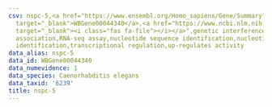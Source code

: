 ```yaml
---
csv: nspc-5,<a href="https://www.ensembl.org/Homo_sapiens/Gene/Summary?db=core;g=WBGene00044340"
  target="_blank">WBGene00044340</a>,<a href="https://www.ncbi.nlm.nih.gov/pubmed/27496166"
  target="_blank"><i class="fas fa-file"></i></a>",genetic interference,functional
  association,RNA-seq assay,nucleotide sequence identification,nucleotide sequence
  identification,transcriptional regulation,up-regulates activity
data_alias: nspc-5
data_id: WBGene00044340
data_numevidence: 1
data_species: Caenorhabditis elegans
data_taxid: '6239'
title: nspc-5
---
```


